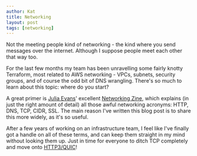 ```yaml
---
author: Kat
title: Networking 
layout: post
tags: [networking]
---
```


Not the meeting people kind of networking - the kind where you send messages over the internet. Although I suppose people meet each other that way too.

For the last few months my team has been unravelling some fairly knotty Terraform, most related to AWS networking - VPCs, subnets, security groups, and of course the odd bit of DNS wrangling. There's so much to learn about this topic: where do you start?

A great primer is [Julia Evans](https://jvns.ca/)' excellent [Networking Zine](https://jvns.ca/networking-zine-coloured.pdf), which explains (in just the right amount of detail) all those awful networking acronyms: HTTP, DNS, TCP, CIDR, SSL. The main reason I've written this blog post is to share this more widely, as it's so useful.

After a few years of working on an infrastructure team, I feel like I've finally got a handle on all of these terms, and can keep them straight in my mind without looking them up. Just in time for everyone to ditch TCP completely and move onto [HTTP3/QUIC](https://www.cloudflare.com/en-gb/learning/performance/what-is-http3/)!
